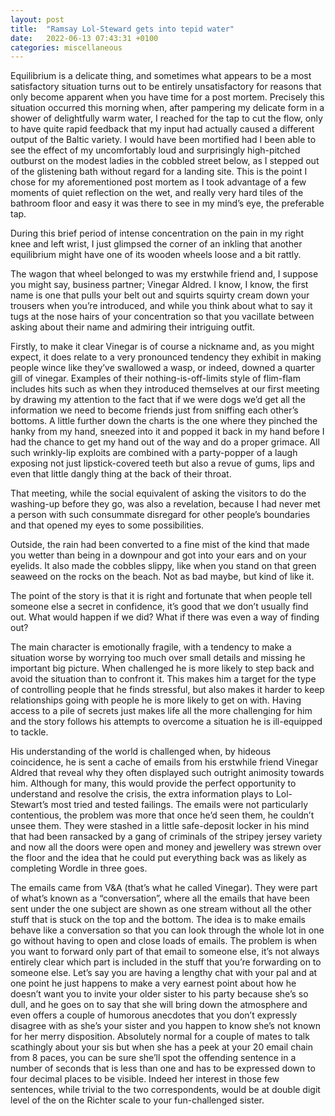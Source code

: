 ```yaml
---
layout: post
title:  "Ramsay Lol-Steward gets into tepid water"
date:   2022-06-13 07:43:31 +0100
categories: miscellaneous
---
```

Equilibrium is a delicate thing, and sometimes what appears to be a most satisfactory situation turns out to be entirely unsatisfactory for reasons that only become apparent when you have time for a post mortem. Precisely this situation occurred this morning when, after pampering my delicate form in a shower of delightfully warm water, I reached for the tap to cut the flow, only to have quite rapid feedback that my input had actually caused a different output of the Baltic variety. I would have been mortified had I been able to see the effect of my uncomfortably loud and surprisingly high-pitched outburst on the modest ladies in the cobbled street below, as I stepped out of the glistening bath without regard for a landing site. This is the point I chose for my aforementioned post mortem as I took advantage of a few moments of quiet reflection on the wet, and really very hard tiles of the bathroom floor and easy it was there to see in my mind’s eye, the preferable tap.

During this brief period of intense concentration on the pain in my right knee and left wrist, I just glimpsed the corner of an inkling that another equilibrium might have one of its wooden wheels loose and a bit rattly.

The wagon that wheel belonged to was my erstwhile friend and, I suppose you might say, business partner; Vinegar Aldred. I know, I know, the first name is one that pulls your belt out and squirts squirty cream down your trousers when you’re introduced, and while you think about what to say it tugs at the nose hairs of your concentration so that you vacillate between asking about their name and admiring their intriguing outfit.

Firstly, to make it clear Vinegar is of course a nickname and, as you might expect, it does relate to a very pronounced tendency they exhibit in making people wince like they’ve swallowed a wasp, or indeed, downed a quarter gill of vinegar. Examples of their nothing-is-off-limits style of flim-flam includes hits such as when they introduced themselves at our first meeting by drawing my attention to the fact that if we were dogs we’d get all the information we need to become friends just from sniffing each other’s bottoms. A little further down the charts is the one where they pinched the hanky from my hand, sneezed into it and popped it back in my hand before I had the chance to get my hand out of the way and do a proper grimace. All such wrinkly-lip exploits are combined with a party-popper of a laugh exposing not just lipstick-covered teeth but also a revue of gums, lips and even that little dangly thing at the back of their throat.

That meeting, while the social equivalent of asking the visitors to do the washing-up before they go, was also a revelation, because I had never met a person with such consummate disregard for other people’s boundaries and that opened my eyes to some possibilities. 

Outside, the rain had been converted to a fine mist of the kind that made you wetter than being in a downpour and got into your ears and on your eyelids. It also made the cobbles slippy, like when you stand on that green seaweed on the rocks on the beach. Not as bad maybe, but kind of like it.

The point of the story is that it is right and fortunate that when people tell someone else a secret in confidence, it’s good that we don’t usually find out. What would happen if we did? What if there was even a way of finding out?

The main character is emotionally fragile, with a tendency to make a situation worse by worrying too much over small details and missing he important big picture.
When challenged he is more likely to step back and avoid the situation than to confront it. This makes him a target for the type of controlling people that he finds stressful, but also makes it harder to keep relationships going with people he is more likely to get on with. Having access to a pile of secrets just makes life all the more challenging for him and the story follows his attempts to overcome a situation he is ill-equipped to tackle.

His understanding of the world is challenged when, by hideous coincidence, he is sent a cache of emails from his erstwhile friend Vinegar Aldred that reveal why they often displayed such outright animosity towards him. Although for many, this would provide the perfect opportunity to understand and resolve the crisis, the extra information plays to Lol-Stewart’s most tried and tested failings. The emails were not particularly contentious, the problem was more that once he’d seen them, he couldn’t unsee them. They were stashed in a little safe-deposit locker in his mind that had been ransacked by a gang of criminals of the stripey jersey variety and now all the doors were open and money and jewellery was strewn over the floor and the idea that he could put everything back was as likely as completing Wordle in three goes.

The emails came from V&A (that’s what he called Vinegar). They were part of what’s known as a “conversation”, where all the emails that have been sent under the one subject are shown as one stream without all the other stuff that is stuck on the top and the bottom. The idea is to make emails behave like a conversation so that you can look through the whole lot in one go without having to open and close loads of emails. The problem is when you want to forward only part of that email to someone else, it’s not always entirely clear which part is included in the stuff that you’re forwarding on to someone else. Let’s say you are having a lengthy chat with your pal and at one point he just happens to make a very earnest point about how he doesn’t want you to invite your older sister to his party because she’s so dull, and he goes on to say that she will bring down the atmosphere and even offers a couple of humorous anecdotes that you don’t expressly disagree with as she’s your sister and you happen to know she’s not known for her merry disposition. Absolutely normal for a couple of mates to talk scathingly about your sis but when she has a peek at your 20 email chain from 8 paces, you can be sure she’ll spot the offending sentence in a number of seconds that is less than one and has to be expressed down to four decimal places to be visible. Indeed her interest in those few sentences, while trivial to the two correspondents, would be at double digit level of the on the Richter scale to your fun-challenged sister.

